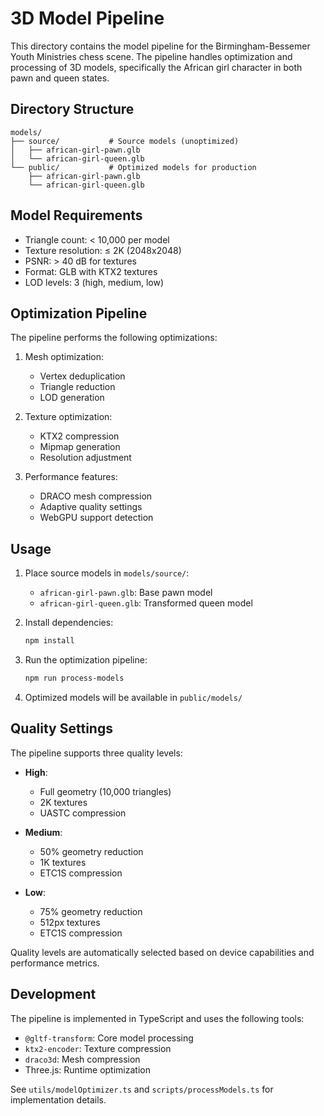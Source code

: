 # 3D Model Pipeline

This directory contains the model pipeline for the Birmingham-Bessemer Youth Ministries chess scene. The pipeline handles optimization and processing of 3D models, specifically the African girl character in both pawn and queen states.

## Directory Structure

```
models/
├── source/           # Source models (unoptimized)
│   ├── african-girl-pawn.glb
│   └── african-girl-queen.glb
└── public/           # Optimized models for production
    ├── african-girl-pawn.glb
    └── african-girl-queen.glb
```

## Model Requirements

- Triangle count: < 10,000 per model
- Texture resolution: ≤ 2K (2048x2048)
- PSNR: > 40 dB for textures
- Format: GLB with KTX2 textures
- LOD levels: 3 (high, medium, low)

## Optimization Pipeline

The pipeline performs the following optimizations:

1. Mesh optimization:
   - Vertex deduplication
   - Triangle reduction
   - LOD generation

2. Texture optimization:
   - KTX2 compression
   - Mipmap generation
   - Resolution adjustment

3. Performance features:
   - DRACO mesh compression
   - Adaptive quality settings
   - WebGPU support detection

## Usage

1. Place source models in `models/source/`:
   - `african-girl-pawn.glb`: Base pawn model
   - `african-girl-queen.glb`: Transformed queen model

2. Install dependencies:
   ```bash
   npm install
   ```

3. Run the optimization pipeline:
   ```bash
   npm run process-models
   ```

4. Optimized models will be available in `public/models/`

## Quality Settings

The pipeline supports three quality levels:

- **High**:
  - Full geometry (10,000 triangles)
  - 2K textures
  - UASTC compression

- **Medium**:
  - 50% geometry reduction
  - 1K textures
  - ETC1S compression

- **Low**:
  - 75% geometry reduction
  - 512px textures
  - ETC1S compression

Quality levels are automatically selected based on device capabilities and performance metrics.

## Development

The pipeline is implemented in TypeScript and uses the following tools:

- `@gltf-transform`: Core model processing
- `ktx2-encoder`: Texture compression
- `draco3d`: Mesh compression
- Three.js: Runtime optimization

See `utils/modelOptimizer.ts` and `scripts/processModels.ts` for implementation details. 
